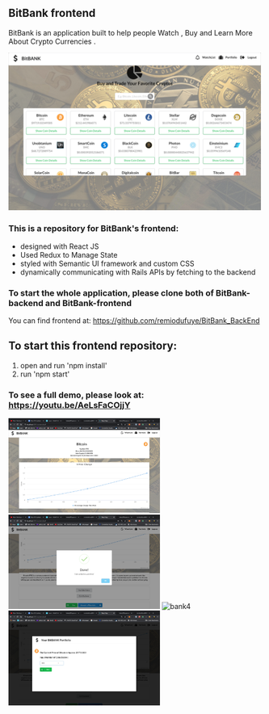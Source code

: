 ## BitBank frontend
BitBank is an application built to help people Watch , Buy and Learn More About Crypto Currencies .

<!-- ![homePage](https://github.com/remiodufuye/BitBank_FrontEnd/blob/master/src/images/Home_Screen.png) -->

<img src='./src/images/Home_Screen.png' alt="bank1" width="500px" />

### This is a repository for BitBank's frontend:
  - designed with React JS
  - Used Redux to Manage State 
  - styled with Semantic UI framework and custom CSS
  - dynamically communicating with Rails APIs by fetching to the backend
  
### To start the whole application, please clone both of BitBank-backend and BitBank-frontend
You can find frontend at: https://github.com/remiodufuye/BitBank_BackEnd

## To start this frontend repository:
  1. open and run 'npm install'
  2. run 'npm start' 
 

 ### To see a full demo, please look at: https://youtu.be/AeLsFaCOjjY 
<img src='./src/images/pic2.png' alt="bank2" width="300px" /> <img src='./src/images/pic3.png' alt="bank3" width="300px" /> <img src='./src/images/pic4.png' alt="bank4" width="300px" /> <img src='./src/images/pic5.png' alt="bank5" width="300px" />
